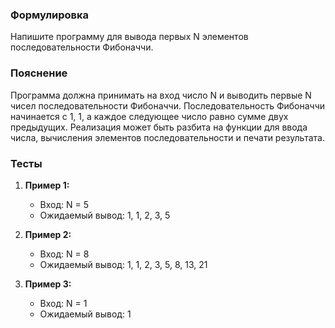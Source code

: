 
### Формулировка
Напишите программу для вывода первых N элементов последовательности Фибоначчи.

### Пояснение
Программа должна принимать на вход число N и выводить первые N чисел последовательности Фибоначчи. Последовательность Фибоначчи начинается с 1, 1, а каждое следующее число равно сумме двух предыдущих. Реализация может быть разбита на функции для ввода числа, вычисления элементов последовательности и печати результата.

### Тесты

1. **Пример 1:**
   - Вход: N = 5
   - Ожидаемый вывод: 1, 1, 2, 3, 5

2. **Пример 2:**
   - Вход: N = 8
   - Ожидаемый вывод: 1, 1, 2, 3, 5, 8, 13, 21

3. **Пример 3:**
   - Вход: N = 1
   - Ожидаемый вывод: 1

